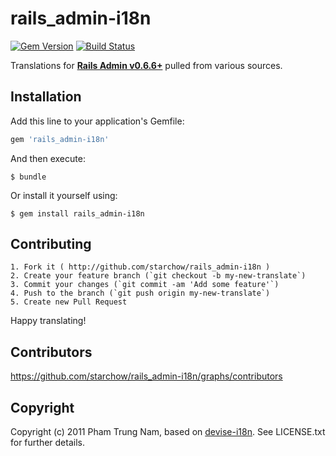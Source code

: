# rails_admin-i18n

[![Gem Version](https://badge.fury.io/rb/rails_admin-i18n.svg)](https://badge.fury.io/rb/rails_admin-i18n)
[![Build Status](https://secure.travis-ci.org/puma07/rails_admin-i18n.png)](http://travis-ci.org/puma07/rails_admin-i18n)

Translations for **[Rails Admin v0.6.6+](https://github.com/sferik/rails_admin)** pulled from various sources.

## Installation

Add this line to your application's Gemfile:

```ruby
gem 'rails_admin-i18n'
```

And then execute:

    $ bundle

Or install it yourself using:

    $ gem install rails_admin-i18n

## Contributing

    1. Fork it ( http://github.com/starchow/rails_admin-i18n )
    2. Create your feature branch (`git checkout -b my-new-translate`)
    3. Commit your changes (`git commit -am 'Add some feature'`)
    4. Push to the branch (`git push origin my-new-translate`)
    5. Create new Pull Request

Happy translating!

## Contributors

https://github.com/starchow/rails_admin-i18n/graphs/contributors

## Copyright

Copyright (c) 2011 Pham Trung Nam, based on [devise-i18n](https://github.com/tigrish/devise-i18n). See LICENSE.txt for further details.
